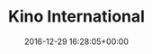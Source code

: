 ---
title:		"Kino International"
type:		"photos"
mediatype:		"upload"
location:		"Berlin, Germany"
date:		"2016-12-29 16:28:05+00:00"
album:		"city"
filename:		"kino-international-berlin.md"
series:		"karl-marx-allee"
cl_public_id:		"city/kino-international-berlin"
cl_version:		1497000398
format:		"tiff"
bytes:		7339308
width:		2560
height:		1440
colours:
- "#E9F1F6"
- "#DCCFC5"
- "#575C65"
- "#383230"
- "#2C201B"
- "#3D3F45"
- "#5B656C"
- "#736965"
- "#2D251B"
- "#3B4145"
- "#795C49"
- "#D2D6DF"
- "#D4A78B"
- "#7C684A"
- "#D2B27F"
- "#70696E"
- "#130803"
exposure_mode:		"Auto"
program:		"Aperture-priority AE"
aperture:		"4.0"
focal_length:		"24.0 mm"
iso:		"200"
shutter_speed:		"1/250"
metering:		"Multi-segment"
flash:		"Off, Did not fire"
white_balance:		"Custom"
colour_temp:		"5450"
has_crop:		"true"
orientation:		"Horizontal (normal)"
camera_model:		"NIKON D800"
lens_info:		"24-70mm f/2.8"
artist:		"No artist info"
x_resolution:		"300"
y_resolution:		"300"
---